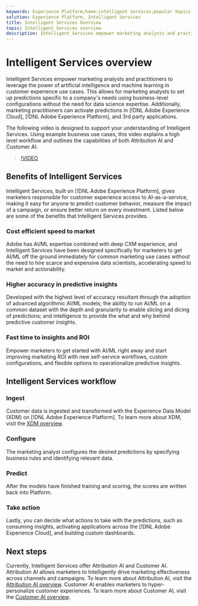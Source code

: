 ```yaml
---
keywords: Experience Platform;home;intelligent services;popular topics;intelligent service;Intelligent service
solution: Experience Platform, Intelligent Services
title: Intelligent Services Overview
topic: Intelligent Services overview
description: Intelligent Services empower marketing analysts and practitioners to leverage the power of artificial intelligence and machine learning in customer experience use cases. This allows for marketing analysts to set up predictions specific to a company's needs using business-level configurations without the need for data science expertise. Additionally, marketing practitioners can activate predictions in Adobe Experience Cloud, Adobe Experience Platform, and 3rd party applications.
---
```


# Intelligent Services overview

Intelligent Services empower marketing analysts and practitioners to leverage the power of artificial intelligence and machine learning in customer experience use cases. This allows for marketing analysts to set up predictions specific to a company's needs using business-level configurations without the need for data science expertise. Additionally, marketing practitioners can activate predictions in [!DNL Adobe Experience Cloud], [!DNL Adobe Experience Platform], and 3rd party applications.

The following video is designed to support your understanding of Intelligent Services. Using example business use cases, this video explains a high level workflow and outlines the capabilities of both Attribution AI and Customer AI.

>[!VIDEO](https://video.tv.adobe.com/v/32654?learn=on&quality=12)

## Benefits of Intelligent Services

Intelligent Services, built on [!DNL Adobe Experience Platform], gives marketers responsible for customer experience access to AI-as-a-service, making it easy for anyone to predict customer behavior, measure the impact of a campaign, or ensure better return on every investment. Listed below are some of the benefits that Intelligent Services provides.

### Cost efficient speed to market

Adobe has AI/ML expertise combined with deep CXM experience, and Intelligent Services have been designed specifically for marketers to get AI/ML off the ground immediately for common marketing use cases without the need to hire scarce and expensive data scientists, accelerating speed to market and actionability.

### Higher accuracy in predictive insights

Developed with the highest level of accuracy resultant through the adoption of advanced algorithmic AI/ML models; the ability to run AI/ML on a common dataset with the depth and granularity to enable slicing and dicing of predictions; and intelligence to provide the what and why behind predictive customer insights.

### Fast time to insights and ROI

Empower marketers to get started with AI/ML right away and start improving marketing ROI with new self-service workflows, custom configurations, and flexible options to operationalize predictive insights.

## Intelligent Services workflow

### Ingest

Customer data is ingested and transformed with the Experience Data Model (XDM) on [!DNL Adobe Experience Platform]. To learn more about XDM, visit the [XDM overview](../xdm/home.md).

### Configure

The marketing analyst configures the desired predictions by specifying business rules and identifying relevant data.

### Predict

After the models have finished training and scoring, the scores are written back into Platform.

### Take action 

Lastly, you can decide what actions to take with the predictions, such as consuming insights, activating applications across the [!DNL Adobe Experience Cloud], and building custom dashboards.

## Next steps

Currently, Intelligent Services offer Attribution AI and Customer AI. Attribution AI allows marketers to Intelligently drive marketing effectiveness across channels and campaigns. To learn more about Attribution AI, visit the [Attribution AI overview](./attribution-ai/overview.md). Customer AI enables marketers to hyper-personalize customer experiences. To learn more about Customer AI, visit the [Customer AI overview](./customer-ai/overview.md).